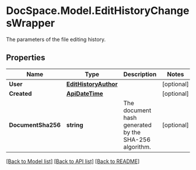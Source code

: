 # DocSpace.Model.EditHistoryChangesWrapper
The parameters of the file editing history.

## Properties

Name | Type | Description | Notes
------------ | ------------- | ------------- | -------------
**User** | [**EditHistoryAuthor**](.md) |  | [optional] 
**Created** | [**ApiDateTime**](.md) |  | [optional] 
**DocumentSha256** | **string** | The document hash generated by the SHA-256 algorithm. | [optional] 

[[Back to Model list]](../README.md#documentation-for-models) [[Back to API list]](../README.md#documentation-for-api-endpoints) [[Back to README]](../README.md)

